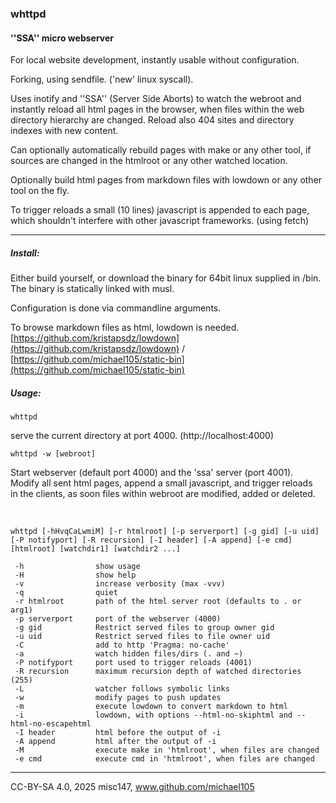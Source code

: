 
### whttpd

#### ''SSA'' micro webserver


For local website development, instantly usable without configuration.

Forking, using sendfile. ('new' linux syscall).


Uses inotify and ''SSA'' (Server Side Aborts) to watch the webroot and instantly reload all html pages in the browser,
when files within the web directory hierarchy are changed. 
Reload also 404 sites and directory indexes with new content.

Can optionally automatically rebuild pages with make or any other tool, 
if sources are changed in the htmlroot or any other watched location.

Optionally build html pages from markdown files with lowdown or any other tool on the fly.

To trigger reloads a small (10 lines) javascript is appended to each page,
which shouldn't interfere with other javascript frameworks. (using fetch)

-----

##### Install:

Either build yourself, or download the binary for 64bit linux supplied in
/bin. The binary is statically linked with musl.

Configuration is done via commandline arguments.

To browse markdown files as html, lowdown is needed.  
[https://github.com/kristapsdz/lowdown](https://github.com/kristapsdz/lowdown) / [https://github.com/michael105/static-bin](https://github.com/michael105/static-bin)


##### Usage:


   `whttpd`

serve the current directory at port 4000.
(http://localhost:4000)


`whttpd -w [webroot]`

Start webserver (default port 4000) and the 'ssa' server (port 4001).  
Modify all sent html pages, append a small javascript, and trigger reloads  
in the clients, as soon files within webroot are modified, added or
deleted.

<br>


```
whttpd [-hHvqCaLwmiM] [-r htmlroot] [-p serverport] [-g gid] [-u uid] [-P notifyport] [-R recursion] [-I header] [-A append] [-e cmd]  [htmlroot] [watchdir1] [watchdir2 ...]

 -h                show usage
 -H                show help
 -v                increase verbosity (max -vvv)
 -q                quiet
 -r htmlroot       path of the html server root (defaults to . or arg1)
 -p serverport     port of the webserver (4000)
 -g gid            Restrict served files to group owner gid
 -u uid            Restrict served files to file owner uid
 -C                add to http 'Pragma: no-cache'
 -a                watch hidden files/dirs (. and ~)
 -P notifyport     port used to trigger reloads (4001)
 -R recursion      maximum recursion depth of watched directories (255)
 -L                watcher follows symbolic links
 -w                modify pages to push updates
 -m                execute lowdown to convert markdown to html
 -i                lowdown, with options --html-no-skiphtml and --html-no-escapehtml
 -I header         html before the output of -i
 -A append         html after the output of -i
 -M                execute make in 'htmlroot', when files are changed
 -e cmd            execute cmd in 'htmlroot', when files are changed
 ```





-----


CC-BY-SA 4.0, 2025 misc147, www.github.com/michael105



























